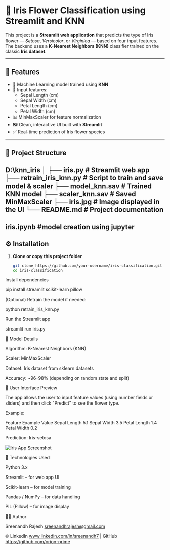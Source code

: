 # 🌸 Iris Flower Classification using Streamlit and KNN

This project is a **Streamlit web application** that predicts the type of Iris flower — *Setosa*, *Versicolor*, or *Virginica* — based on four input features.  
The backend uses a **K-Nearest Neighbors (KNN)** classifier trained on the classic **Iris dataset**.

---

## 🚀 Features

- 🧠 Machine Learning model trained using **KNN**  
- 🔢 Input features:
  - Sepal Length (cm)
  - Sepal Width (cm)
  - Petal Length (cm)
  - Petal Width (cm)
- 📊 MinMaxScaler for feature normalization
- 🖼️ Clean, interactive UI built with **Streamlit**
- ✅ Real-time prediction of Iris flower species

---

## 🧩 Project Structure

D:\knn_iris
│
├── iris.py # Streamlit web app
├── retrain_iris_knn.py # Script to train and save model & scaler
├── model_knn.sav # Trained KNN model
├── scaler_knn.sav # Saved MinMaxScaler
├── iris.jpg # Image displayed in the UI
└── README.md # Project documentation
----
iris.ipynb #model creation using jupyter
---

## ⚙️ Installation

1. **Clone or copy this project folder**
   ```bash
   git clone https://github.com/your-username/iris-classification.git
   cd iris-classification
Install dependencies

pip install streamlit scikit-learn pillow


(Optional) Retrain the model if needed:

python retrain_iris_knn.py


Run the Streamlit app

streamlit run iris.py


🧠 Model Details

Algorithm: K-Nearest Neighbors (KNN)

Scaler: MinMaxScaler

Dataset: Iris dataset from sklearn.datasets

Accuracy: ~96–98% (depending on random state and split)

🌼 User Interface Preview

The app allows the user to input feature values (using number fields or sliders) and then click "Predict" to see the flower type.

Example:

Feature	Example Value
Sepal Length	5.1
Sepal Width	3.5
Petal Length	1.4
Petal Width	0.2

Prediction: Iris-setosa

![Iris App Screenshot](https://github.com/orion-prime/lol/blob/main/Screenshot%202025-10-02%20190405.png)


🧰 Technologies Used

Python 3.x

Streamlit – for web app UI

Scikit-learn – for model training

Pandas / NumPy – for data handling

PIL (Pillow) – for image display

🧑‍💻 Author

Sreenandh Rajesh
sreenandhrajesh@gmail.com

🌐 LinkedIn
www.linkedin.com/in/sreenandh7
 | GitHub
 https://github.com/orion-prime
